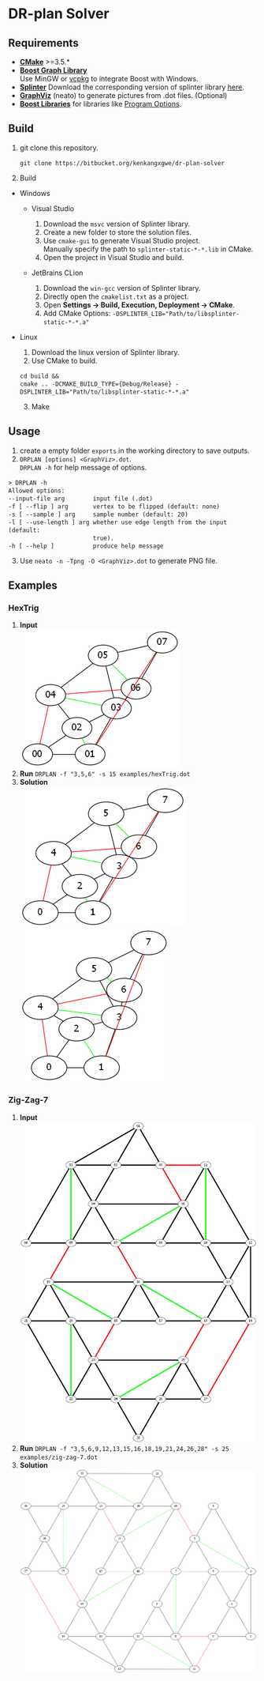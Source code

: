 # DR-plan Solver

## Requirements
* [**CMake**](https://cmake.org) >=3.5.*
* [**Boost Graph Library**](https://www.boost.org/doc/libs/release/libs/graph/)  
Use MinGW or [vcpkg](https://github.com/Microsoft/vcpkg) to integrate Boost with Windows.
* [**Splinter**](https://github.com/bgrimstad/splinter) Download the corresponding version of splinter library [here](https://github.com/bgrimstad/splinter/releases).
* [**GraphViz**](https://www.graphviz.org/) (neato) to generate pictures from .dot files. (Optional)
* [**Boost Libraries**](https://www.boost.org/) for libraries like [Program Options](https://www.boost.org/doc/libs/release/libs/program_options/).

## Build
1. git clone this repository.  
    ```
    git clone https://bitbucket.org/kenkangxgwe/dr-plan-solver
    ```

2. Build
* Windows
    * Visual Studio
        1. Download the `msvc` version of Splinter library.
        2. Create a new folder to store the solution files.
        3. Use `cmake-gui` to generate Visual Studio project.  
        Manually specify the path to `splinter-static-*-*.lib` in CMake.
        4. Open the project in Visual Studio and build.  

    * JetBrains CLion
        1. Download the `win-gcc` version of Splinter library.
        2. Directly open the `cmakelist.txt` as a project.
        3. Open **Settings -> Build, Execution, Deployment -> CMake**.
        4. Add CMake Options: `-DSPLINTER_LIB="Path/to/libsplinter-static-*-*.a"`

* Linux
  1. Download the linux version of Splinter library.
  2. Use CMake to build.  
    ```
    cd build &&
    cmake .. -DCMAKE_BUILD_TYPE={Debug/Release} -DSPLINTER_LIB="Path/to/libsplinter-static-*-*.a"
    ```
  3. Make

## Usage
1. create a empty folder `exports` in the working directory to save outputs.
2. `DRPLAN [options] <GraphViz>.dot`.  
`DRPLAN -h` for help message of options.
  ```
  > DRPLAN -h
  Allowed options:
  --input-file arg        input file (.dot)
  -f [ --flip ] arg       vertex to be flipped (default: none)
  -s [ --sample ] arg     sample number (default: 20)
  -l [ --use-length ] arg whether use edge length from the input (default:
                          true).
  -h [ --help ]           produce help message
  ```
3. Use `neato -n -Tpng -O <GraphViz>.dot` to generate PNG file.

    
## Examples
### HexTrig
1. __Input__  
![HexTrigInput](./examples/hexTrig.dot.png)
2. __Run__
`DRPLAN -f "3,5,6" -s 15 examples/hexTrig.dot`
3. __Solution__  
![HexTrigSolution1](./examples/hexTrig.sol-1.dot.png)
![HexTrigSolution2](./examples/hexTrig.sol-2.dot.png)

### Zig-Zag-7
1. __Input__  
![ZigZag7Input](./examples/zig-zag-7.dot.png)
2. __Run__
`DRPLAN -f "3,5,6,9,12,13,15,16,18,19,21,24,26,28" -s 25 examples/zig-zag-7.dot`
3. __Solution__  
![ZigZag7Solution1](./examples/zig-zag-7.sol-1.dot.png)
